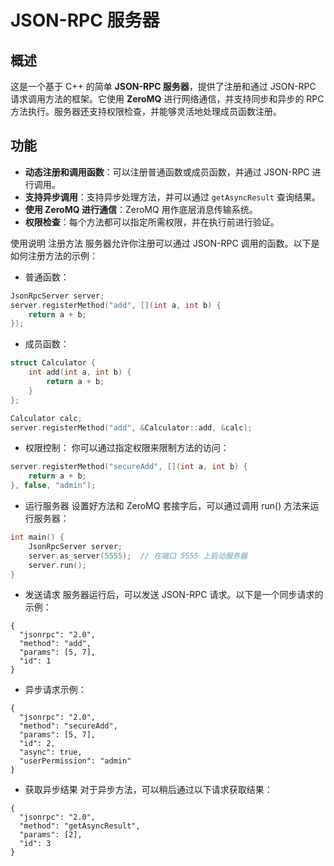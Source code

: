 # JSON-RPC 服务器

## 概述
这是一个基于 C++ 的简单 **JSON-RPC 服务器**，提供了注册和通过 JSON-RPC 请求调用方法的框架。它使用 **ZeroMQ** 进行网络通信，并支持同步和异步的 RPC 方法执行。服务器还支持权限检查，并能够灵活地处理成员函数注册。

## 功能
- **动态注册和调用函数**：可以注册普通函数或成员函数，并通过 JSON-RPC 进行调用。
- **支持异步调用**：支持异步处理方法，并可以通过 `getAsyncResult` 查询结果。
- **使用 ZeroMQ 进行通信**：ZeroMQ 用作底层消息传输系统。
- **权限检查**：每个方法都可以指定所需权限，并在执行前进行验证。


使用说明
注册方法
服务器允许你注册可以通过 JSON-RPC 调用的函数。以下是如何注册方法的示例：

    

* 普通函数：
```C++
JsonRpcServer server;
server.registerMethod("add", [](int a, int b) {
    return a + b;
});
```
* 成员函数：
```C++
struct Calculator {
    int add(int a, int b) {
        return a + b;
    }
};

Calculator calc;
server.registerMethod("add", &Calculator::add, &calc);
```
* 权限控制：
你可以通过指定权限来限制方法的访问：
```C++
server.registerMethod("secureAdd", [](int a, int b) {
    return a + b;
}, false, "admin");
```
* 运行服务器
设置好方法和 ZeroMQ 套接字后，可以通过调用 run() 方法来运行服务器：
```C++
int main() {
    JsonRpcServer server;
    server.as_server(5555);  // 在端口 5555 上启动服务器
    server.run();
}
```
* 发送请求
服务器运行后，可以发送 JSON-RPC 请求。以下是一个同步请求的示例：
```
{
  "jsonrpc": "2.0",
  "method": "add",
  "params": [5, 7],
  "id": 1
}
```

* 异步请求示例：
```
{
  "jsonrpc": "2.0",
  "method": "secureAdd",
  "params": [5, 7],
  "id": 2,
  "async": true,
  "userPermission": "admin"
}
```
* 获取异步结果
对于异步方法，可以稍后通过以下请求获取结果：
```
{
  "jsonrpc": "2.0",
  "method": "getAsyncResult",
  "params": [2],
  "id": 3
}
```
